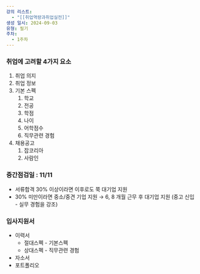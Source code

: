 ```yaml
---
강의 리스트:
  - "[[취업역량과취업실전]]"
생성 일시: 2024-09-03
유형: 필기
주차:
  - 1주차
---
```

### 취업에 고려할 4가지 요소

1. 취업 의지
2. 취업 정보
3. 기본 스펙
    1. 학교
    2. 전공
    3. 학점
    4. 나이
    5. 어학점수
    6. 직무관련 경험
4. 채용공고
    1. 잡코리아
    2. 사람인

  

### 중간점검일 : 11/11

- 서류합격 30% 이상이라면 이후로도 쭉 대기업 지원
- 30% 미만이라면 중소/중견 기업 지원 → 6, 8 개월 근무 후 대기업 지원 (중고 신입 - 실무 경험을 강조)

  

### 입사지원서

- 이력서
    - 절대스펙 - 기본스펙
    - 상대스펙 - 직무관련 경험
- 자소서
- 포트폴리오